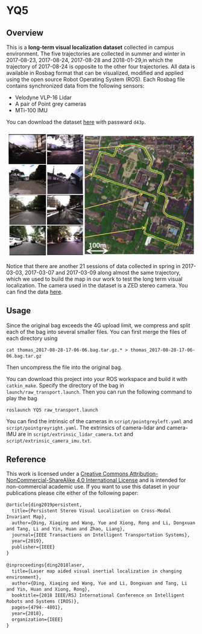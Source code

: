 # YQ5 
## Overview
This is a **long-term visual localization dataset** collected in campus environment. The five trajectories are collected in summer and winter in 2017-08-23, 2017-08-24, 2017-08-28 and 2018-01-29,in which the trajectory of 2017-08-24 is opposite to the other four trajectories. All data is available in Rosbag format that can be visualized, modified and applied using the open source Robot Operating System (ROS). Each Rosbag file contains synchronized data from the following sensors:
* Velodyne VLP-16 Lidar
* A pair of Point grey cameras
* MTi-100 IMU

You can download the dataset [here](https://pan.baidu.com/s/1KXRSEvJBoRsVfYQJjHc8ig) with passward `d43p`. 

![image](https://github.com/syywh/YQ5/blob/main/scene.png)

Notice that there are another 21 sessions of data collected in spring in 2017-03-03, 2017-03-07 and 2017-03-09 along almost the same trajectory, which we used to build the map in our work to test the long term visual localization. The camera used in the dataset is a ZED stereo camera. You can find the data [here](https://tangli.site/projects/academic/yq21/).

## Usage
Since the original bag exceeds the 4G upload limit, we compress and split each of the bag into several smaller files. You can first merge the files of each directory using
```
cat thomas_2017-08-28-17-06-06.bag.tar.gz.* > thomas_2017-08-28-17-06-06.bag.tar.gz
```
Then uncompress the file into the original bag.

You can download this project into your ROS workspace and build it with ```catkin_make```. Specify the directory of the bag in ```launch/raw_transport.launch```. Then you can run the following command to play the bag
```
roslaunch YQ5 raw_transport.launch
```
You can find the intrinsic of the cameras in ```script/pointgreyleft.yaml``` and ```script/pointgreyright.yaml```. The extrinsics of camera-lidar and camera-IMU are in ```script/extrinsic_lidar_camera.txt``` and ```script/extrinsic_camera_imu.txt```.


## Reference
This work is licensed under a [Creative Commons Attribution-NonCommercial-ShareAlike 4.0 International License](https://creativecommons.org/licenses/by-nc-sa/4.0/) and is intended for non-commercial academic use. If you want to use this dataset in your publications please cite either of the following paper:

    @article{ding2019persistent,
      title={Persistent Stereo Visual Localization on Cross-Modal Invariant Map},
      author={Ding, Xiaqing and Wang, Yue and Xiong, Rong and Li, Dongxuan and Tang, Li and Yin, Huan and Zhao, Liang},
      journal={IEEE Transactions on Intelligent Transportation Systems},
      year={2019},
      publisher={IEEE}
    }
    
    @inproceedings{ding2018laser,
      title={Laser map aided visual inertial localization in changing environment},
      author={Ding, Xiaqing and Wang, Yue and Li, Dongxuan and Tang, Li and Yin, Huan and Xiong, Rong},
      booktitle={2018 IEEE/RSJ International Conference on Intelligent Robots and Systems (IROS)},
      pages={4794--4801},
      year={2018},
      organization={IEEE}
    }
